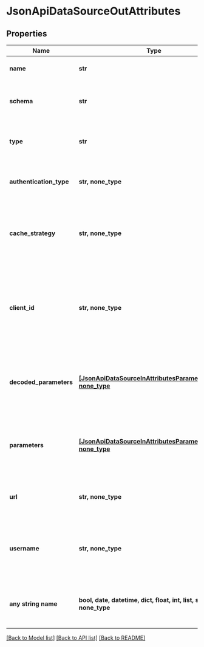 # JsonApiDataSourceOutAttributes


## Properties
Name | Type | Description | Notes
------------ | ------------- | ------------- | -------------
**name** | **str** | User-facing name of the data source. | 
**schema** | **str** | The schema to use as the root of the data for the data source. | 
**type** | **str** | Type of the database providing the data for the data source. | 
**authentication_type** | **str, none_type** | Type of authentication used to connect to the database. | [optional] 
**cache_strategy** | **str, none_type** | Determines how the results coming from a particular datasource should be cached. | [optional] 
**client_id** | **str, none_type** | The client id to use to connect to the database providing the data for the data source (for example a Databricks Service Account). | [optional] 
**decoded_parameters** | [**[JsonApiDataSourceInAttributesParametersInner], none_type**](JsonApiDataSourceInAttributesParametersInner.md) | Decoded parameters to be used when connecting to the database providing the data for the data source. | [optional] 
**parameters** | [**[JsonApiDataSourceInAttributesParametersInner], none_type**](JsonApiDataSourceInAttributesParametersInner.md) | Additional parameters to be used when connecting to the database providing the data for the data source. | [optional] 
**url** | **str, none_type** | The URL of the database providing the data for the data source. | [optional] 
**username** | **str, none_type** | The username to use to connect to the database providing the data for the data source. | [optional] 
**any string name** | **bool, date, datetime, dict, float, int, list, str, none_type** | any string name can be used but the value must be the correct type | [optional]

[[Back to Model list]](../README.md#documentation-for-models) [[Back to API list]](../README.md#documentation-for-api-endpoints) [[Back to README]](../README.md)


